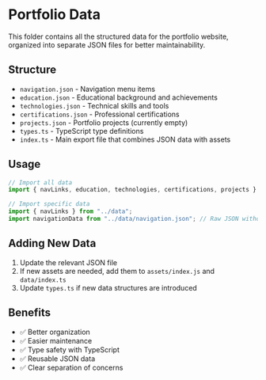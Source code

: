 # Portfolio Data

This folder contains all the structured data for the portfolio website, organized into separate JSON files for better maintainability.

## Structure

- `navigation.json` - Navigation menu items
- `education.json` - Educational background and achievements
- `technologies.json` - Technical skills and tools
- `certifications.json` - Professional certifications
- `projects.json` - Portfolio projects (currently empty)
- `types.ts` - TypeScript type definitions
- `index.ts` - Main export file that combines JSON data with assets

## Usage

```typescript
// Import all data
import { navLinks, education, technologies, certifications, projects } from "../data";

// Import specific data
import { navLinks } from "../data";
import navigationData from "../data/navigation.json"; // Raw JSON without assets
```

## Adding New Data

1. Update the relevant JSON file
2. If new assets are needed, add them to `assets/index.js` and `data/index.ts`
3. Update `types.ts` if new data structures are introduced

## Benefits

- ✅ Better organization
- ✅ Easier maintenance
- ✅ Type safety with TypeScript
- ✅ Reusable JSON data
- ✅ Clear separation of concerns
